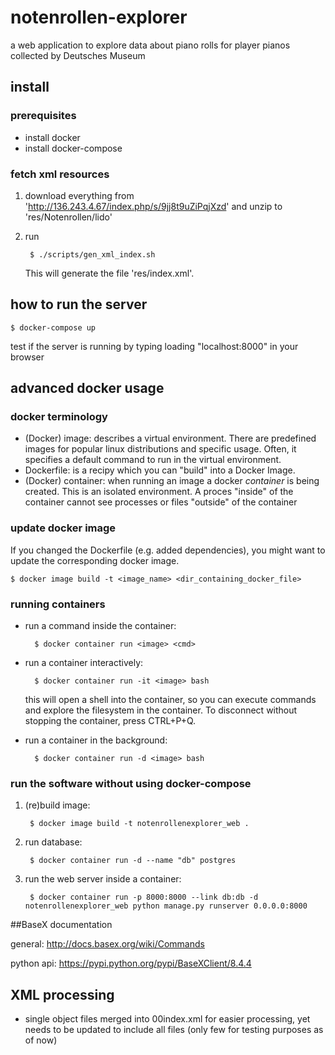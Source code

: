 # notenrollen-explorer
a web application to explore data about piano rolls for player pianos collected by Deutsches Museum


## install

### prerequisites

- install docker
- install docker-compose

### fetch xml resources

1. download everything from 'http://136.243.4.67/index.php/s/9jj8t9uZiPqjXzd' and unzip to 'res/Notenrollen/lido'

2. run 

		$ ./scripts/gen_xml_index.sh

	This will generate the file 'res/index.xml'.

## how to run the server

	$ docker-compose up

test if the server is running by typing loading "localhost:8000" in your browser

## advanced docker usage

### docker terminology

* (Docker) image: describes a virtual environment. There are predefined images for popular linux distributions and specific usage. Often, it specifies a default command to run in the virtual environment.
* Dockerfile: is a recipy which you can "build" into a Docker Image.
* (Docker) container: when running an image a docker *container* is being created. This is an isolated environment. A proces "inside" of the container cannot see processes or files "outside" of the container

### update docker image

If you changed the Dockerfile (e.g. added dependencies), you might want to update the corresponding docker image.

	$ docker image build -t <image_name> <dir_containing_docker_file>

### running containers

* run a command inside the container:

		$ docker container run <image> <cmd>

* run a container interactively:

		$ docker container run -it <image> bash

	this will open a shell into the container, so you can execute commands and explore the filesystem in the container. To disconnect without stopping the container, press CTRL+P+Q.

* run a container in the background:

		$ docker container run -d <image> bash

### run the software without using docker-compose

1. (re)build image:

		$ docker image build -t notenrollenexplorer_web .

2. run database:

		$ docker container run -d --name "db" postgres

3. run the web server inside a container:

		$ docker container run -p 8000:8000 --link db:db -d notenrollenexplorer_web python manage.py runserver 0.0.0.0:8000


##BaseX documentation

general:
http://docs.basex.org/wiki/Commands

python api:
https://pypi.python.org/pypi/BaseXClient/8.4.4


## XML processing

- single object files merged into 00index.xml for easier processing, yet needs to be updated to include all files (only few for testing purposes as of now)

